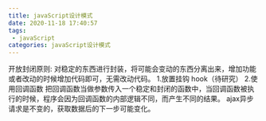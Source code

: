 ```yaml
---
title: javaScript设计模式
date: 2020-11-18 17:40:57
tags:
 - javaScript
categories: javaScript设计模式
---
```

开放封闭原则:
对稳定的东西进行封装，将可能会变动的东西分离出来，增加功能或者改动的时候增加代码即可，无需改动代码。
1.放置挂钩
hook（待研究）
2.使用回调函数
把回调函数当做参数传入一个稳定和封闭的函数中，当回调函数被执行的时候，程序会因为回调函数的内部逻辑不同，而产生不同的结果。
ajax异步请求是不变的，获取数据后的下一步可能变化。